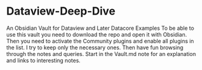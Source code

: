 # Dataview-Deep-Dive
 An Obsidian Vault for Dataview and Later Datacore Examples
To be able to use this vault you need to download the repo and open it with Obsidian. 
Then you need to activate the Community plugins and enable all plugins in the list. I try to keep only the necessary ones.
Then have fun browsing through the notes and queries. Start in the Vault.md note for an explanation and links to interesting notes.
